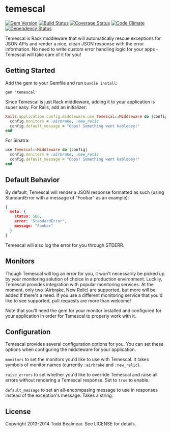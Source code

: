 temescal
========

[![Gem Version](https://badge.fury.io/rb/temescal.png)](http://badge.fury.io/rb/temescal) [![Build Status](https://travis-ci.org/todd/temescal.png?branch=master)](https://travis-ci.org/todd/temescal) [![Coverage Status](https://coveralls.io/repos/todd/temescal/badge.png?branch=master)](https://coveralls.io/r/todd/temescal?branch=master) [![Code Climate](https://codeclimate.com/github/todd/temescal.png)](https://codeclimate.com/github/todd/temescal) [![Dependency Status](https://gemnasium.com/todd/temescal.png)](https://gemnasium.com/todd/temescal)

Temescal is Rack middleware that will automatically rescue exceptions for JSON APIs and render a nice, clean JSON response with the error information. No need to write custom error handling logic for your apps - Temescal will take care of it for you!
## Getting Started
Add the gem to your Gemfile and run `bundle install`:
```
gem 'temescal'
```
Since Temescal is just Rack middleware, adding it to your application is super easy. For Rails, add an initializer:
```ruby
Rails.application.config.middleware.use Temescal::Middleware do |config|
  config.monitors = :airbrake, :new_relic
  config.default_message = "Oops! Something went kablooey!"
end
```
For Sinatra:
```ruby
use Temescal::Middleware do |config|
  config.monitors = :airbrake, :new_relic
  config.default_message = "Oops! Something went kablooey!"
end
```
## Default Behavior
By default, Temescal will render a JSON response formatted as such (using StandardError with a message of "Foobar" as an example):
```json
{
  meta: {
    status: 500,
    error: "StandardError",
    message: "Foobar"
  }
}
```
Temescal will also log the error for you through STDERR.
## Monitors
Though Temescal will log an error for you, it won't necessarily be picked up by your monitoring solution of choice in a production environment. Luckily, Temescal provides integration with popular monitoring services. At the moment, only two (Airbrake, New Relic) are supported, but more will be added if there's a need. If you use a different monitoring service that you'd like to see supported, pull requests are more than welcome!

Note that you'll need the gem for your monitor installed and configured for your application in order for Temescal to properly work with it.

## Configuration
Temescal provides several configuration options for you. You can set these options when configuring the middleware for your application.

`monitors` to set the monitors you'd like to use with Temescal. It takes symbols of monitor names (currently `:airbrake` and `:new_relic`).

`raise_errors` to set whether you'd like to override Temescal and raise all errors without rendering a Temescal response. Set to `true` to enable.

`default_message` to set an all-encompasing message to use in responses instead of the exception's message. Takes a string.

## License
Copyright 2013-2014 Todd Bealmear. See LICENSE for details.
